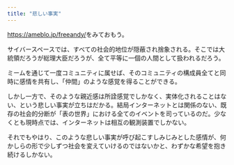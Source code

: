 ```yaml
---
title: "悲しい事実"
---
```


<https://ameblo.jp/freeandy/>をみておもう。

サイバースペースでは、すべての社会的地位が隠蔽され捨象される。そこでは大統領だろうが総理大臣だろうが、全て平等に一個の人間として扱われるだろう。

ミームを通じて一度コミュニティに属せば、そのコミュニティの構成員全てと同時に感情を共有し、「仲間」のような感覚を得ることができる。

しかし一方で、そのような親近感は所詮感覚でしかなく、実体化されることはない、という悲しい事実が立ちはだかる。結局インターネットとは関係のない、既存の社会的分断が「表の世界」における全てのイベントを司っているのだ。少なくとも現時点では、インターネットは相互の観測装置でしかない。

それでもやはり、このような悲しい事実が呼び起こすしみじみとした感情が、何かしらの形で少しずつ社会を変えていけるのではないかと、わずかな希望を抱き続けるしかない。

